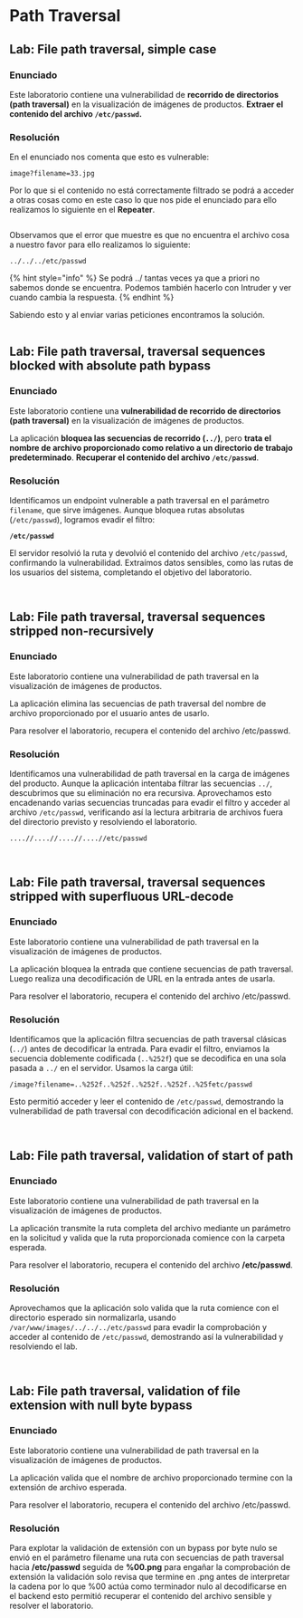 # Path Traversal

## Lab: File path traversal, simple case

### Enunciado

Este laboratorio contiene una vulnerabilidad de **recorrido de directorios (path traversal)** en la visualización de imágenes de productos. **Extraer el contenido del archivo `/etc/passwd`.**

### Resolución

En el enunciado nos comenta que esto es vulnerable:&#x20;

```
image?filename=33.jpg
```

Por lo que si el contenido no está correctamente filtrado se podrá a acceder a otras cosas como en este caso lo que nos pide el enunciado para ello realizamos lo siguiente en el **Repeater**.

<figure><img src="../../.gitbook/assets/image (2) (1) (1) (1) (1) (1) (1) (1) (1) (1) (1) (1) (1) (1) (1) (1) (1) (1) (1) (1) (1) (1) (1) (1) (1) (1) (1) (1) (1) (1) (1).png" alt=""><figcaption></figcaption></figure>

Observamos que el error que muestre es que no encuentra el archivo cosa a nuestro favor para ello realizamos lo siguiente:

```
../../../etc/passwd
```

{% hint style="info" %}
Se podrá ../ tantas veces ya que a priori no sabemos donde se encuentra. Podemos también hacerlo con Intruder y ver cuando cambia la respuesta.
{% endhint %}

Sabiendo esto y al enviar varias peticiones encontramos la solución.

<figure><img src="../../.gitbook/assets/image (1369).png" alt=""><figcaption></figcaption></figure>

## Lab: File path traversal, traversal sequences blocked with absolute path bypass

### Enunciado

Este laboratorio contiene una **vulnerabilidad de recorrido de directorios (path traversal)** en la visualización de imágenes de productos.

La aplicación **bloquea las secuencias de recorrido (`../`)**, pero **trata el nombre de archivo proporcionado como relativo a un directorio de trabajo predeterminado**. **Recuperar el contenido del archivo `/etc/passwd`**.

### Resolución

Identificamos un endpoint vulnerable a path traversal en el parámetro `filename`, que sirve imágenes. Aunque bloquea rutas absolutas (`/etc/passwd`), logramos evadir el filtro:

<pre><code><strong>/etc/passwd
</strong></code></pre>

El servidor resolvió la ruta y devolvió el contenido del archivo `/etc/passwd`, confirmando la vulnerabilidad. Extraímos datos sensibles, como las rutas de los usuarios del sistema, completando el objetivo del laboratorio.

<figure><img src="../../.gitbook/assets/image (9) (1) (1) (1).png" alt=""><figcaption></figcaption></figure>

<figure><img src="../../.gitbook/assets/image (1) (1) (1) (1) (1) (1) (1) (1) (1) (1).png" alt=""><figcaption></figcaption></figure>

## Lab: File path traversal, traversal sequences stripped non-recursively

### Enunciado

Este laboratorio contiene una vulnerabilidad de path traversal en la visualización de imágenes de productos.

La aplicación elimina las secuencias de path traversal del nombre de archivo proporcionado por el usuario antes de usarlo.

Para resolver el laboratorio, recupera el contenido del archivo /etc/passwd.

### Resolución

Identificamos una vulnerabilidad de path traversal en la carga de imágenes del producto. Aunque la aplicación intentaba filtrar las secuencias `../`, descubrimos que su eliminación no era recursiva. Aprovechamos esto encadenando varias secuencias truncadas para evadir el filtro y acceder al archivo `/etc/passwd`, verificando así la lectura arbitraria de archivos fuera del directorio previsto y resolviendo el laboratorio.

```
....//....//....//....//etc/passwd
```

<figure><img src="../../.gitbook/assets/image (2) (1) (1) (1) (1) (1) (1).png" alt=""><figcaption></figcaption></figure>

<figure><img src="../../.gitbook/assets/image (3) (1) (1) (1) (1) (1) (1).png" alt=""><figcaption></figcaption></figure>

## Lab: File path traversal, traversal sequences stripped with superfluous URL-decode

### Enunciado

Este laboratorio contiene una vulnerabilidad de path traversal en la visualización de imágenes de productos.

La aplicación bloquea la entrada que contiene secuencias de path traversal. Luego realiza una decodificación de URL en la entrada antes de usarla.

Para resolver el laboratorio, recupera el contenido del archivo /etc/passwd.

### Resolución

Identificamos que la aplicación filtra secuencias de path traversal clásicas (`../`) antes de decodificar la entrada. Para evadir el filtro, enviamos la secuencia doblemente codificada (`..%252f`) que se decodifica en una sola pasada a `../` en el servidor. Usamos la carga útil:

```
/image?filename=..%252f..%252f..%252f..%252f..%25fetc/passwd
```

Esto permitió acceder y leer el contenido de `/etc/passwd`, demostrando la vulnerabilidad de path traversal con decodificación adicional en el backend.

<figure><img src="../../.gitbook/assets/image (4) (1) (1) (1) (1) (1) (1).png" alt=""><figcaption></figcaption></figure>

<figure><img src="../../.gitbook/assets/image (5) (1) (1) (1) (1) (1).png" alt=""><figcaption></figcaption></figure>

## Lab: File path traversal, validation of start of path

### Enunciado

Este laboratorio contiene una vulnerabilidad de path traversal en la visualización de imágenes de productos.

La aplicación transmite la ruta completa del archivo mediante un parámetro en la solicitud y valida que la ruta proporcionada comience con la carpeta esperada.

Para resolver el laboratorio, recupera el contenido del archivo **/etc/passwd**.

### Resolución

Aprovechamos que la aplicación solo valida que la ruta comience con el directorio esperado sin normalizarla, usando `/var/www/images/../../../etc/passwd` para evadir la comprobación y acceder al contenido de `/etc/passwd`, demostrando así la vulnerabilidad y resolviendo el lab.

<figure><img src="../../.gitbook/assets/image (6) (1) (1) (1) (1) (1).png" alt=""><figcaption></figcaption></figure>

<figure><img src="../../.gitbook/assets/image (7) (1) (1) (1) (1).png" alt=""><figcaption></figcaption></figure>

## Lab: File path traversal, validation of file extension with null byte bypass

### Enunciado

Este laboratorio contiene una vulnerabilidad de path traversal en la visualización de imágenes de productos.

La aplicación valida que el nombre de archivo proporcionado termine con la extensión de archivo esperada.

Para resolver el laboratorio, recupera el contenido del archivo /etc/passwd.

### Resolución

Para explotar la validación de extensión con un bypass por byte nulo se envió en el parámetro filename una ruta con secuencias de path traversal hacia **/etc/passwd** seguida de **%00.png** para engañar la comprobación de extensión la validación solo revisa que termine en .png antes de interpretar la cadena por lo que %00 actúa como terminador nulo al decodificarse en el backend esto permitió recuperar el contenido del archivo sensible y resolver el laboratorio.

<figure><img src="../../.gitbook/assets/image (8) (1) (1) (1) (1).png" alt=""><figcaption></figcaption></figure>

<figure><img src="../../.gitbook/assets/image (9) (1) (1) (1) (1).png" alt=""><figcaption></figcaption></figure>
